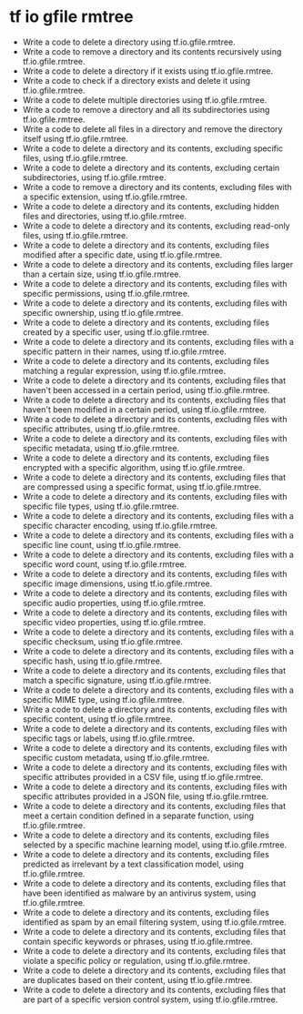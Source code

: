 # tf io gfile rmtree

- Write a code to delete a directory using tf.io.gfile.rmtree.
- Write a code to remove a directory and its contents recursively using tf.io.gfile.rmtree.
- Write a code to delete a directory if it exists using tf.io.gfile.rmtree.
- Write a code to check if a directory exists and delete it using tf.io.gfile.rmtree.
- Write a code to delete multiple directories using tf.io.gfile.rmtree.
- Write a code to remove a directory and all its subdirectories using tf.io.gfile.rmtree.
- Write a code to delete all files in a directory and remove the directory itself using tf.io.gfile.rmtree.
- Write a code to delete a directory and its contents, excluding specific files, using tf.io.gfile.rmtree.
- Write a code to delete a directory and its contents, excluding certain subdirectories, using tf.io.gfile.rmtree.
- Write a code to remove a directory and its contents, excluding files with a specific extension, using tf.io.gfile.rmtree.
- Write a code to delete a directory and its contents, excluding hidden files and directories, using tf.io.gfile.rmtree.
- Write a code to delete a directory and its contents, excluding read-only files, using tf.io.gfile.rmtree.
- Write a code to delete a directory and its contents, excluding files modified after a specific date, using tf.io.gfile.rmtree.
- Write a code to delete a directory and its contents, excluding files larger than a certain size, using tf.io.gfile.rmtree.
- Write a code to delete a directory and its contents, excluding files with specific permissions, using tf.io.gfile.rmtree.
- Write a code to delete a directory and its contents, excluding files with specific ownership, using tf.io.gfile.rmtree.
- Write a code to delete a directory and its contents, excluding files created by a specific user, using tf.io.gfile.rmtree.
- Write a code to delete a directory and its contents, excluding files with a specific pattern in their names, using tf.io.gfile.rmtree.
- Write a code to delete a directory and its contents, excluding files matching a regular expression, using tf.io.gfile.rmtree.
- Write a code to delete a directory and its contents, excluding files that haven't been accessed in a certain period, using tf.io.gfile.rmtree.
- Write a code to delete a directory and its contents, excluding files that haven't been modified in a certain period, using tf.io.gfile.rmtree.
- Write a code to delete a directory and its contents, excluding files with specific attributes, using tf.io.gfile.rmtree.
- Write a code to delete a directory and its contents, excluding files with specific metadata, using tf.io.gfile.rmtree.
- Write a code to delete a directory and its contents, excluding files encrypted with a specific algorithm, using tf.io.gfile.rmtree.
- Write a code to delete a directory and its contents, excluding files that are compressed using a specific format, using tf.io.gfile.rmtree.
- Write a code to delete a directory and its contents, excluding files with specific file types, using tf.io.gfile.rmtree.
- Write a code to delete a directory and its contents, excluding files with a specific character encoding, using tf.io.gfile.rmtree.
- Write a code to delete a directory and its contents, excluding files with a specific line count, using tf.io.gfile.rmtree.
- Write a code to delete a directory and its contents, excluding files with a specific word count, using tf.io.gfile.rmtree.
- Write a code to delete a directory and its contents, excluding files with specific image dimensions, using tf.io.gfile.rmtree.
- Write a code to delete a directory and its contents, excluding files with specific audio properties, using tf.io.gfile.rmtree.
- Write a code to delete a directory and its contents, excluding files with specific video properties, using tf.io.gfile.rmtree.
- Write a code to delete a directory and its contents, excluding files with a specific checksum, using tf.io.gfile.rmtree.
- Write a code to delete a directory and its contents, excluding files with a specific hash, using tf.io.gfile.rmtree.
- Write a code to delete a directory and its contents, excluding files that match a specific signature, using tf.io.gfile.rmtree.
- Write a code to delete a directory and its contents, excluding files with a specific MIME type, using tf.io.gfile.rmtree.
- Write a code to delete a directory and its contents, excluding files with specific content, using tf.io.gfile.rmtree.
- Write a code to delete a directory and its contents, excluding files with specific tags or labels, using tf.io.gfile.rmtree.
- Write a code to delete a directory and its contents, excluding files with specific custom metadata, using tf.io.gfile.rmtree.
- Write a code to delete a directory and its contents, excluding files with specific attributes provided in a CSV file, using tf.io.gfile.rmtree.
- Write a code to delete a directory and its contents, excluding files with specific attributes provided in a JSON file, using tf.io.gfile.rmtree.
- Write a code to delete a directory and its contents, excluding files that meet a certain condition defined in a separate function, using tf.io.gfile.rmtree.
- Write a code to delete a directory and its contents, excluding files selected by a specific machine learning model, using tf.io.gfile.rmtree.
- Write a code to delete a directory and its contents, excluding files predicted as irrelevant by a text classification model, using tf.io.gfile.rmtree.
- Write a code to delete a directory and its contents, excluding files that have been identified as malware by an antivirus system, using tf.io.gfile.rmtree.
- Write a code to delete a directory and its contents, excluding files identified as spam by an email filtering system, using tf.io.gfile.rmtree.
- Write a code to delete a directory and its contents, excluding files that contain specific keywords or phrases, using tf.io.gfile.rmtree.
- Write a code to delete a directory and its contents, excluding files that violate a specific policy or regulation, using tf.io.gfile.rmtree.
- Write a code to delete a directory and its contents, excluding files that are duplicates based on their content, using tf.io.gfile.rmtree.
- Write a code to delete a directory and its contents, excluding files that are part of a specific version control system, using tf.io.gfile.rmtree.